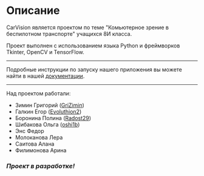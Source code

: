 # Описание
CarVision является проектом по теме "Комьютерное зрение в беспилотном транспорте" учащихся 8И класса.

Проект выполнен с использованием языка Python и фреймворков Tkinter, OpenCV и TensorFlow.
___
Подробные инструкции по запуску нашего приложения вы можете найти в нашей [документации](grizimin.github.io/ComputerVision/).
___
Над проектом работали:
+ Зимин Григорий ([GriZimin](https://github.com/GriZimin))
+ Галкин Егор ([Evoluthion2](https://github.com/Evoluthion2))
+ Боронина Полина ([Radost29](https://github.com/Radost29))
+ Шибакова Ольга ([oshi1b](https://github.com/oshi1b))
+ Энс Федор
+ Молоканова Лера 
+ Саитова Алана
+ Филимонова Арина

### ***Проект в разработке!***